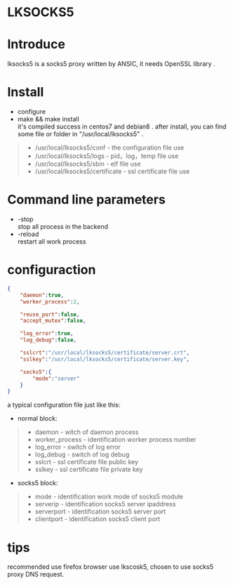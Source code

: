 # LKSOCKS5

# Introduce
lksocks5 is a socks5 proxy written by ANSIC, it needs OpenSSL library .
# Install
*  configure
*  make && make install </br>
it's compiled success in centos7 and debian8 .
after install, you can find some file or folder in "/usr/local/lksocks5" .
> * /usr/local/lksocks5/conf - the configuration file use
> * /usr/local/lksocks5/logs - pid，log，temp file use
> * /usr/local/lksocks5/sbin - elf file use
> * /usr/local/lksocks5/certificate - ssl certificate file use

# Command line parameters
* -stop </br>
stop all process in the backend</br>
* -reload </br>
restart all work process

# configuraction
```json
{
	"daemon":true,
	"worker_process":2,

	"reuse_port":false,
	"accept_mutex":false,

	"log_error":true,
	"log_debug":false,

	"sslcrt":"/usr/local/lksocks5/certificate/server.crt",
	"sslkey":"/usr/local/lksocks5/certificate/server.key",

	"socks5":{
		"mode":"server"
	}
}
```
a typical configuration file just like this:
* normal block:
> * daemon - witch of daemon process
> * worker_process - identification worker process number
> * log_error - switch of log error
> * log_debug - switch of log debug
> * sslcrt - ssl certificate file public key
> * sslkey - ssl certificate file private key
* socks5 block:
> * mode - identification work mode of socks5 module</br>
> * serverip - identification socks5 server ipaddress 
> * serverport - identification socks5 server port
> * clientport - identification socks5 client port 
# tips
recommended use firefox browser use lkscosk5, chosen to use socks5 proxy DNS request.
